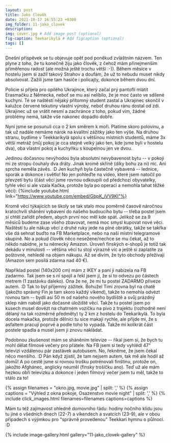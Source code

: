 ```yaml
---
layout: post
title: Jako člověk
date: 2021-10-17 16:55:23 +0300
img_folder: 11-jako_clovek
description: 
img: cover.jpg # Add image post (optional)
fig-caption: Teekarikylä # Add figcaption (optional)
tags: []
---
```


Dnešní příspěvek se tu objevuje opět pod poněkud zvláštním názvem. Ten plyne z toho, že tu konečně žiju jako člověk, z čehož mám přinejmenším přiměřenou radost (ale možná ještě trochu větší :-)). Během měsíce v hostelu jsem si zažil takový Strahov a doufám, že už to nebudu muset nikdy absolvovat. Zažili jsme tam hasiče i policajty, dokonce během dvou dní.

Policie si přijela pro opilého Ukrajince, který začal prý pantoflí mlátit Erasmačku z Německa, neboť se mu asi nelíbilo, že je moc často ve sdílené kuchyni. Té se naštěstí nějaký přítomný student zastal a Ukrajinec skončil v kalužce červené tekutiny vlastní výroby, neboť druhou ránu dostal od zdi. Ukrajinec už se vrátit nesmí a zachránce z toho, pokud vím, žádné problémy nemá, takže vše nakonec dopadlo dobře.

Nyní jsme se posunuli cca o 2 km směrem k moři. Platíme skoro polovinu, a tak už nadále nemáme nárok na kvalitní zážitky jako ten výše. Na druhou stranu, bydlíme v Teekkarikylä spolu s většinou místních studentů, máme 3x větší metráž (můj pokoj je cca stejně velký jako ten, kde jsme byli v hostelu dva), oba vlastní pokoj a kuchyňku s koupelnou jen ve dvou. 

Jedinou dočasnou nevýhodou byla absolutní nevybavenost bytu -- v pokoji mi ze stropu čouhaly dva dráty. Jinak kromě skříně (díky bohu za ni) nic. Ani sprcha neměla závěs. :D Jen kuchyň byla částečně vybavená -- lednice, sporák a dokonce i světlo! No jen pohleďte na video, které jsem natočil po převzetí bytu (část věcí jsme rovnou odkoupili od předchozí obyvatelky, tyhle věci si ale vzala Kačka, protože byla po operaci a nemohla tahat těžké věci):
{%include youtube.html link="https://www.youtube.com/embed/GbpK_iVV9KI"%}

Kromě věcí týkajících se školy se tak stalo mou poměrně časově náročnou kratochvílí shánění vybavení do našeho budoucího bytu -- třeba postel jsem si chtěl zařídit předem, abych první noc měl kde spát. Jelikož se za 9 měsíců budeme zase všeho zbavovat, nemá moc smysl kupovat nové věci.  Naštěstí tu ale nákup věcí z druhé ruky jede na plné obrátky, takže se takřka vše dá sehnat buďto na FB Marketplace, nebo na naší místní telegramové skupině. No a pokud člověk něco nesežene/nechce se mu čekat, až to někdo nabídne, je tu německý Amazon. Úroveň finských e-shopů je totiž tak dekádu v minulosti -- většina věcí tu stojí výrazně víc a ještě si zaplatíte za poštovné, nehledě na objem nákupu. Až se divím, že tyto obchody přežívají (Amazon sem posílá zdarma nad 40 €).

Například postel (140x200 cm) mám z IKEY a paní ji nabízela na FB zadarmo. Tak jsem se s ní spojil a řekl jsem jí, že si to odvezu po částech metrem (1 zastávku daleko). Ona že ne, že mi tu postel ZADARMO přiveze autem. :D Tak to byl příjemný zážitek. Bohužel Timi zrovna byl na chatě (jakožto správný Fin je tam skoro každý víkend), takže to nemohla odvézt rovnou tam -- bydlí asi 50 m od našeho nového bydliště a svůj prázdný sklep nám nabídl jako dočasné úložiště věcí. Takže tu postel jsem po kusech musel dovézt na chatrném vozíčku na pivo z trajektu (rozhodně není dělaný na tak rozměrné předměty) ty 2 km z hostelu do Teekarikylä. To byla docela makačka, protože dělníci tu sice makají rychle, ale přijde mi, že s asfaltem pracují poprvé a podle toho to vypadá. Takže mi kolikrát část postele spadla a musel jsem ji znovu nakládat.

Podobnou zkušenost mám se sháněním televize -- říkal jsem si, že bych tu mohl dělat filmové večery pro přátele. Na FB jsem si tedy vyhlédl 47" televizi vzdálenou pár zastávek autobusem. No, řekněme, že jsem čekal něco menšího. :D Pán když zjistil, že tam nejsem autem, tak mě ale hodil až domů! A po cestě jsme si rovnou trošku potrénovali finštinu, protože on, jakožto Afghánec, anglicky neuměl (finsky trošičku ano). Teď už ale mám hezkou obří televizku a dokonce i jeden filmový večer jsem tu měl, takže to stálo za to!

{% assign filenames = "okno.jpg, movie.jpg" | split: ',' %}
{% assign captions = "Výhled z okna pokoje, Osazenstvo movie night" | split: ',' %}
{% include click_images.html filenames=filenames captions=captions %}

Mám tu též zajímavost ohledně domovního řádu: hodiny nočního klidu jsou tu jiné o všedních dnech (22-7) a víkendech a svatcích (23-9), ale v obou případech s výjimkou pro "správně provedenou" Teekkari hymnu o půlnoci. :D

{% include image-gallery.html gallery="11-jako_clovek-gallery" %}

